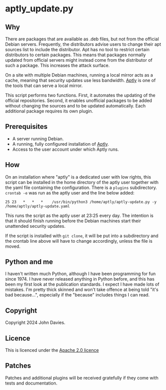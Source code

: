 # aptly_update.py

## Why

There are packages that are available as .deb files, but not from the official
Debian servers. Frequently, the distributors advise users to change their
apt sources list to include the distributor. Apt
has no tool to restrict certain distributors to certain packages. This means
that packages normally updated from official servers might instead come from
the distributor of such a package. This increases the attack surface.

On a site with multiple Debian machines, running a local mirror acts as a
cache, meaning that security updates use less bandwidth.
[Aptly](https://www.aptly.info/) is one of the tools that can serve a local
mirror.

This script performs two functions. First, it automates the updating of the
official repositories. Second, it enables unofficial packages to be
added without changing the sources and to be updated automatically.
Each additional package requires its own plugin.

## Prerequisites

* A server running Debian.
* A running, fully configured installation of [Aptly](https://www.aptly.info/doc/configuration/).
* Access to the user account under which Aptly runs.

## How

On an installation where "aptly" is a dedicated user with low rights, this script
can be installed in the home directory of the aptly user together with the yaml file
containing the configuration. There is a `plugins` subdirectory. `crontab -e`
was run as the aptly user and the line below added:

```
25 23   *   *   *    /usr/bin/python3 /home/aptly/aptly-update.py -y /home/aptly/aptly-update.yaml
```

This runs the script as the aptly user at 23:25 every day. The intention is that
it should finish running before the Debian machines start their unattended
security updates.

If the script is installed with `git clone`, it will be put into a
subdirectory and the crontab line above will have to change accordingly,
unless the file is moved.

## Python and me

I haven't written much Python, although I have been programming for fun since 1974.
I have never released anything in Python before, and this has been my first look
at the publication standards. I expect I have made lots of mistakes. I'm pretty
thick skinned and won't take offence at being told "it's bad because...", especially
if the "because" includes things I can read.

## Copyright

Copyright 2024 John Davies.

## Licence

This is licenced under the [Apache 2.0 licence](https://directory.fsf.org/wiki/License:Apache-2.0)

## Patches

Patches and additional plugins will be received gratefully
if they come with tests and documentation.
